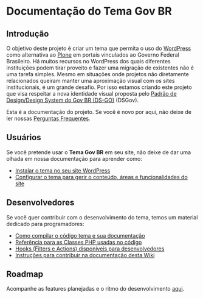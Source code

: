 # Documentação do Tema Gov BR <!-- {docsify-ignore-all} -->

## Introdução

O objetivo deste projeto é criar um tema que permita o uso do [WordPress](https://br.wordpress.org/) como alternativa ao [Plone](https://plone.org.br/) em portais vinculados ao Governo Federal Brasileiro. Há muitos recursos no WordPress dos quais diferentes instituições podem tirar proveito e fazer uma migração de existentes não é uma tarefa simples. Mesmo em situações onde projetos não diretamente relacionados queiram manter uma aproximação visual com os sites institucionais, é um grande desafio. Por isso estamos criando este projeto que visa respeitar a nova identidade visual proposta pelo [Padrão de Design/Design System do Gov BR (DS-GO)](https://www.gov.br/ds/) (DSGov).

Esta é a documentação do projeto. Se você é novo por aqui, não deixe de ler nossas [Perguntas Frequentes](faq.md).

## Usuários

Se você pretende usar o **Tema Gov BR** em seu site, não deixe de dar uma olhada em nossa documentação para aprender como:

- [Instalar o tema no seu site WordPress](instalacao.md)
- [Configurar o tema para gerir o conteúdo, áreas e funcionalidades do site](configuracao.md)

## Desenvolvedores

Se você quer contribuir com o desenvolvimento do tema, temos um material dedicado para programadores:

<div class="two-columns-list">

- [Como compilar o código tema e sua documentação](compilando.md)
- [Referência para as Classes PHP usadas no código](Home.md)
- [Hooks (Filters e Actions) disponíveis para desenvolvedores](hooks.md)
- [Instruções para contribuir na documentação desta Wiki](CONTRIBUTING.md)

</div>

## Roadmap

Acompanhe as features planejadas e o ritmo do desenvolvimento [aqui](https://github.com/mateuswetah/govbr-tema/issues/1).
